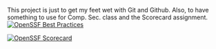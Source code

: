 This project is just to get my feet wet with Git and Github. Also, to have something to use for Comp. Sec. class and the Scorecard assignment.
[![OpenSSF Best Practices](https://www.bestpractices.dev/projects/8483/badge)](https://www.bestpractices.dev/projects/8483)

[![OpenSSF Scorecard](htt‌ps://api.securityscorecards.dev/projects/github.com/{tmeinert2020}/{tmeinert2020.github.io}/badge)](htt‌ps://securityscorecards.dev/viewer/?uri=github.com/{tmeinert2020}/{tmeinert2020.github.io})
